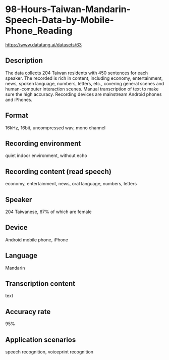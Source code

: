 # 98-Hours-Taiwan-Mandarin-Speech-Data-by-Mobile-Phone_Reading
https://www.datatang.ai/datasets/63

## Description
The data collects 204 Taiwan residents with 450 sentences for each speaker. The recorded is rich in content, including economy, entertainment, news, spoken language, numbers, letters, etc., covering general scenes and human-computer interaction scenes. Manual transcription of text to make sure the high accuracy. Recording devices are mainstream Android phones and iPhones.

## Format
16kHz, 16bit, uncompressed wav, mono channel

## Recording environment
quiet indoor environment, without echo

## Recording content (read speech)
economy, entertainment, news, oral language, numbers, letters

## Speaker
204 Taiwanese, 67% of which are female

## Device
Android mobile phone, iPhone

## Language
Mandarin

## Transcription content
text

## Accuracy rate
95%

## Application scenarios
speech recognition, voiceprint recognition
